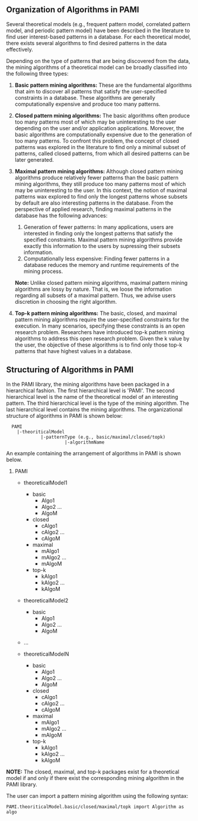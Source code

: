 ## Organization of Algorithms in PAMI

Several theoretical models (e.g., frequent pattern model, correlated pattern model, and periodic pattern model) have been described in the literature to find 
user interest-based patterns in a database.  For each theoretical model, there exists several algorithms to find desired patterns in the data effectively. 

Depending on the type of patterns that are being discovered from the data, the mining algorithms of a theoretical model can be broadly classified into the following three types:

1. **Basic pattern mining algorithms:** These are the fundamental algorithms that aim to discover all patterns that satisfy the 
   user-specified constraints in a database. These algorithms are generally computationally expensive and produce too many patterns.
   
1. **Closed pattern mining algorithms:** The basic algorithms often produce too many patterns most of which may be uninteresting
   to the user depending on the user and/or application applications. Moreover, the basic algorithms are computationally expensive
   due to the generation of too many patterns. To confront this problem, the concept of closed patterns was explored in the literature 
   to find only a minimal subset of patterns, called closed patterns, from which all desired patterns can be later generated.

1. **Maximal pattern mining algorithms:**  Although closed pattern mining algorithms produce relatively fewer patterns than the basic 
   pattern mining algorithms, they still produce too many patterns most of which may be uninteresting to the user. In this context, the 
   notion of maximal patterns wax explored to find only the longest patterns whose subsets by default are also interesting patterns in the database.
   From the perspective of applied research, finding maximal patterns in the database has the following advances:
   1. Generation of fewer patterns: In many applications, users are interested in finding only the longest patterns that
   satisfy the specified constraints.  Maximal pattern mining algorithms provide exactly this information to the users by supressing
      their subsets information.
   1. Computationally less expensive: Finding fewer patterns in a database reduces the memory and runtime requirements of the mining process.
   
   __**Note:**__ Unlike closed pattern mining algorithms, maximal pattern mining algorithms are lossy by nature. That is, we loose the
   information regarding all subsets of a maximal pattern. Thus, we advise users discretion in choosing the right algorithm.
   
1. **Top-k pattern mining algorithms:** The basic, closed, and maximal pattern mining algorithms require the user-specified constraints for the execution.
   In many scenarios, specifying these constraints is an open research problem. Researchers 
   have introduced top-k pattern mining algorithms to address this open research problem. Given the k value by the user, the objective of these algorithms is
   to find only those top-k patterns that have highest values in a database. 
   
## Structuring of Algorithms in PAMI

In the PAMI library, the mining algorithms have been packaged in a hierarchical fashion. The first hierarchical level is 'PAMI'.
The second hierarchical level is the name of the theoretical model of an interesting pattern. The third hierarchical level is the type of the mining algorithm.
The last hierarchical level contains the mining algorithms. The organizational structure of algorithms in PAMI is shown below:

      PAMI
        |-theoriticalModel
                 |-patternType (e.g., basic/maximal/closed/topk)
                          |-algorithmName
                          
An example containing the arrangement of algorithms in PAMI is shown below.

1. PAMI
   * theoreticalModel1
      * basic
         * Algo1
         * Algo2
         ...
         * AlgoM
      * closed
         * cAlgo1
         * cAlgo2 ...
         * cAlgoM
      * maximal
         * mAlgo1
         * mAlgo2 ...
         * mAlgoM
      * top-k
        * kAlgo1
        * kAlgo2 ...
        * kAlgoM
   * theoreticalModel2
      * basic
         * Algo1
         * Algo2
         ...
         * AlgoM      
       
   * ...
   * theoreticalModelN
      * basic
         * Algo1
         * Algo2
         ...
         * AlgoM
      * closed
         * cAlgo1
         * cAlgo2 ...
         * cAlgoM
      * maximal
         * mAlgo1
         * mAlgo2 ...
         * mAlgoM
      * top-k
        * kAlgo1
        * kAlgo2 ...
        * kAlgoM

**NOTE:**  The  closed, maximal, and top-k packages exist for a theoretical model if and only if there exist the corresponding mining algorithm in the PAMI library. 

The user can import a pattern mining algorithm using the following syntax:

    PAMI.theoriticalModel.basic/closed/maximal/topk import Algorithm as algo
   